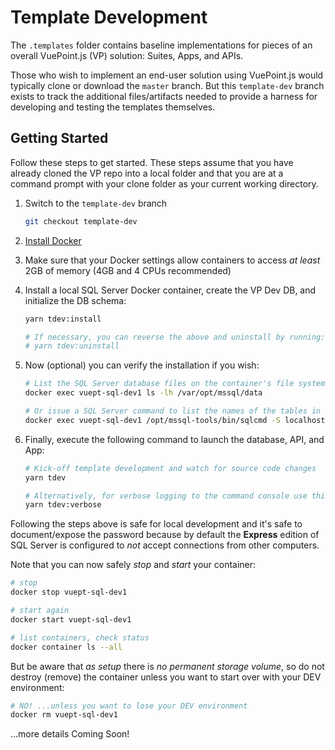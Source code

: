 # Template Development

The `.templates` folder contains baseline implementations for pieces of an overall VuePoint.js (VP)
solution: Suites, Apps, and APIs.

Those who wish to implement an end-user solution using VuePoint.js would typically clone or download
the `master` branch. But this `template-dev` branch exists to track the additional files/artifacts
needed to provide a harness for developing and testing the templates themselves.

## Getting Started

Follow these steps to get started. These steps assume that you have already cloned the VP repo into a local folder
and that you are at a command prompt with your clone folder as your current working directory.

1. Switch to the `template-dev` branch

   ```bash
   git checkout template-dev
   ```

1. [Install Docker](https://store.docker.com/editions/community/docker-ce-desktop-windows)

1. Make sure that your Docker settings allow containers to access _at least_ 2GB of memory (4GB and 4 CPUs recommended)

1. Install a local SQL Server Docker container, create the VP Dev DB, and initialize the DB schema:

   ```bash
   yarn tdev:install

   # If necessary, you can reverse the above and uninstall by running:
   # yarn tdev:uninstall
   ```

1. Now (optional) you can verify the installation if you wish:

   ```bash
   # List the SQL Server database files on the container's file system
   docker exec vuept-sql-dev1 ls -lh /var/opt/mssql/data

   # Or issue a SQL Server command to list the names of the tables in the "vpdev" DB
   docker exec vuept-sql-dev1 /opt/mssql-tools/bin/sqlcmd -S localhost -U sa -P vueptDEV1! -h -1 -W -Q "use vpdev; select name from sysobjects where type = 'U'"
   ```

1. Finally, execute the following command to launch the database, API, and App:

   ```bash
   # Kick-off template development and watch for source code changes
   yarn tdev

   # Alternatively, for verbose logging to the command console use this variant
   yarn tdev:verbose
   ```

Following the steps above is safe for local development and it's safe to document/expose the password because
by default the **Express** edition of SQL Server is configured to _not_ accept connections from other computers.

Note that you can now safely _stop_ and _start_ your container:

```bash
# stop
docker stop vuept-sql-dev1

# start again
docker start vuept-sql-dev1

# list containers, check status
docker container ls --all
```

But be aware that _as setup_ there is _no permanent storage volume_, so do not destroy (remove) the container unless
you want to start over with your DEV environment:

```bash
# NO! ...unless you want to lose your DEV environment
docker rm vuept-sql-dev1
```

...more details Coming Soon!
